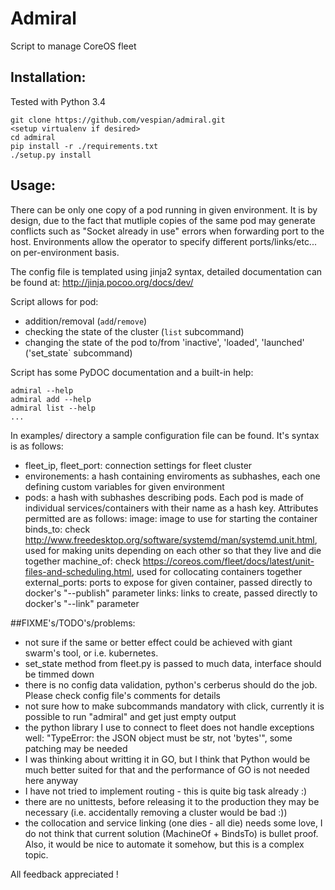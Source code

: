 # Admiral

Script to manage CoreOS fleet

## Installation:

Tested with Python 3.4

```
git clone https://github.com/vespian/admiral.git
<setup virtualenv if desired>
cd admiral
pip install -r ./requirements.txt
./setup.py install
```

## Usage:
There can be only one copy of a pod running in given environment. It is by design,
due to the fact that mutliple copies of the same pod may generate conflicts such
as "Socket already in use" errors when forwarding port to the host. Environments
allow the operator to specify different ports/links/etc... on per-environment
basis.

The config file is templated using jinja2 syntax, detailed documentation can
be found at: http://jinja.pocoo.org/docs/dev/

Script allows for pod:
 * addition/removal (`add`/`remove`)
 * checking the state of the cluster (`list` subcommand)
 * changing the state of the pod to/from 'inactive', 'loaded', 'launched' ('set_state` subcommand)

Script has some PyDOC documentation and a built-in help:
```
admiral --help
admiral add --help
admiral list --help
...
```
In examples/ directory a sample configuration file can be found. It's syntax is
as follows:
 * fleet_ip, fleet_port: connection settings for fleet cluster
 * environements: a hash containing enviroments as subhashes, each one defining
                  custom variables for given environment
 * pods: a hash with subhashes describing pods. Each pod is made of individual
         services/containers with their name as a hash key. Attributes permitted
         are as follows:
         image: image to use for starting the container
         binds_to: check http://www.freedesktop.org/software/systemd/man/systemd.unit.html,
                   used for making units depending on each other so that they live
                   and die together
         machine_of: check https://coreos.com/fleet/docs/latest/unit-files-and-scheduling.html,
                   used for collocating containers together
         external_ports: ports to expose for given container, passed directly to
                         docker's "--publish" parameter
         links: links to create, passed directly to docker's "--link" parameter

##FIXME's/TODO's/problems:
- not sure if the same or better effect could be achieved with giant swarm's tool,
  or i.e. kubernetes.
- set_state method from fleet.py is passed to much data, interface should be
  timmed down
- there is no config data validation, python's cerberus should do the job. Please
  check config file's comments for details
- not sure how to make subcommands mandatory with click, currently it is possible
  to run "admiral" and get just empty output
- the python library I use to connect to fleet does not handle exceptions well:
  "TypeError: the JSON object must be str, not 'bytes'", some patching may be needed
- I was thinking about writting it in GO, but I think that Python would be much
  better suited for that and the performance of GO is not needed here anyway
- I have not tried to implement routing - this is quite big task already :)
- there are no unittests, before releasing it to the production they may be necessary
  (i.e. accidentally removing a cluster would be bad :))
- the collocation and service linking (one dies - all die) needs some love, I do
  not think that current solution (MachineOf + BindsTo) is bullet proof. Also, it
  would be nice to automate it somehow, but this is a complex topic.


All feedback appreciated !
